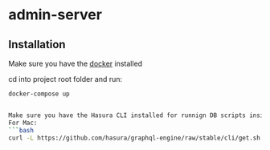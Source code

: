 # admin-server

## Installation

Make sure you have the [docker](https://docs.docker.com/get-docker/)  installed 

cd into project root folder and run:

```bash
docker-compose up


Make sure you have the Hasura CLI installed for runnign DB scripts inside Hasura project
For Mac:
```bash
curl -L https://github.com/hasura/graphql-engine/raw/stable/cli/get.sh | bash
```
